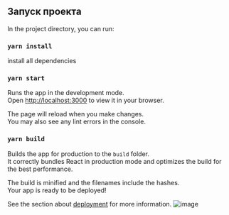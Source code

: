

## Запуск проекта

In the project directory, you can run:
### `yarn install`
install all dependencies


### `yarn start`

Runs the app in the development mode.\
Open [http://localhost:3000](http://localhost:3000) to view it in your browser.

The page will reload when you make changes.\
You may also see any lint errors in the console.

### `yarn build`

Builds the app for production to the `build` folder.\
It correctly bundles React in production mode and optimizes the build for the best performance.

The build is minified and the filenames include the hashes.\
Your app is ready to be deployed!

See the section about [deployment](https://facebook.github.io/create-react-app/docs/deployment) for more information.
![image](https://user-images.githubusercontent.com/85117672/201567709-5403a95b-5363-423b-990c-0302e6f8eeef.png)
